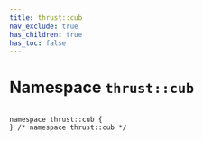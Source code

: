 ```yaml
---
title: thrust::cub
nav_exclude: true
has_children: true
has_toc: false
---
```


# Namespace `thrust::cub`

<code class="doxybook">
<span>namespace thrust::cub {</span>
<span>} /* namespace thrust::cub */</span>
</code>

